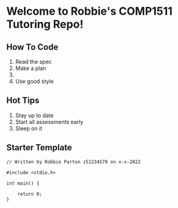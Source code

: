 # Welcome to Robbie's COMP1511 Tutoring Repo!

## How To Code
<ol>
    <li>Read the spec</li>
    <li>Make a plan</li>
    <li></li>
    <li>Use good style</li>

</ol>

## Hot Tips
<ol>
    <li>Stay up to date</li>
    <li>Start all assessments early</li>
    <li>Sleep on it</li>

</ol>

## Starter Template

```
// Written by Robbie Parton z51234578 on x-x-2022

#include <stdio.h>

int main() {

    return 0;
}
```